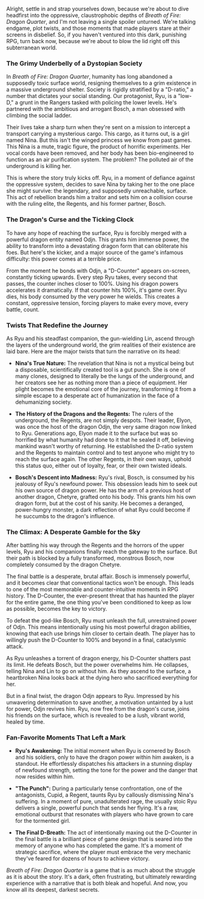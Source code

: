 Alright, settle in and strap yourselves down, because we're about to dive headfirst into the oppressive, claustrophobic depths of *Breath of Fire: Dragon Quarter*, and I'm not leaving a single spoiler unturned. We're talking endgame, plot twists, and those moments that made players stare at their screens in disbelief. So, if you haven't ventured into this dark, punishing RPG, turn back now, because we're about to blow the lid right off this subterranean world.

### The Grimy Underbelly of a Dystopian Society

In *Breath of Fire: Dragon Quarter*, humanity has long abandoned a supposedly toxic surface world, resigning themselves to a grim existence in a massive underground shelter. Society is rigidly stratified by a "D-ratio," a number that dictates your social standing. Our protagonist, Ryu, is a "low-D," a grunt in the Rangers tasked with policing the lower levels. He's partnered with the ambitious and arrogant Bosch, a man obsessed with climbing the social ladder.

Their lives take a sharp turn when they're sent on a mission to intercept a transport carrying a mysterious cargo. This cargo, as it turns out, is a girl named Nina. But this isn't the winged princess we know from past games. This Nina is a mute, tragic figure, the product of horrific experiments. Her vocal cords have been removed, and her body has been bio-engineered to function as an air purification system. The problem? The polluted air of the underground is killing her.

This is where the story truly kicks off. Ryu, in a moment of defiance against the oppressive system, decides to save Nina by taking her to the one place she might survive: the legendary, and supposedly unreachable, surface. This act of rebellion brands him a traitor and sets him on a collision course with the ruling elite, the Regents, and his former partner, Bosch.

### The Dragon's Curse and the Ticking Clock

To have any hope of reaching the surface, Ryu is forcibly merged with a powerful dragon entity named Odjn. This grants him immense power, the ability to transform into a devastating dragon form that can obliterate his foes. But here's the kicker, and a major source of the game's infamous difficulty: this power comes at a terrible price.

From the moment he bonds with Odjn, a "D-Counter" appears on-screen, constantly ticking upwards. Every step Ryu takes, every second that passes, the counter inches closer to 100%. Using his dragon powers accelerates it dramatically. If that counter hits 100%, it's game over. Ryu dies, his body consumed by the very power he wields. This creates a constant, oppressive tension, forcing players to make every move, every battle, count.

### Twists That Redefine the Journey

As Ryu and his steadfast companion, the gun-wielding Lin, ascend through the layers of the underground world, the grim realities of their existence are laid bare. Here are the major twists that turn the narrative on its head:

* **Nina's True Nature:** The revelation that Nina is not a mystical being but a disposable, scientifically created tool is a gut punch. She is one of many clones, designed to literally be the lungs of the underground, and her creators see her as nothing more than a piece of equipment. Her plight becomes the emotional core of the journey, transforming it from a simple escape to a desperate act of humanization in the face of a dehumanizing society.

* **The History of the Dragons and the Regents:** The rulers of the underground, the Regents, are not simply despots. Their leader, Elyon, was once the host of the dragon Odjn, the very same dragon now linked to Ryu. Generations ago, Elyon made it to the surface but was so horrified by what humanity had done to it that he sealed it off, believing mankind wasn't worthy of returning. He established the D-ratio system and the Regents to maintain control and to test anyone who might try to reach the surface again. The other Regents, in their own ways, uphold this status quo, either out of loyalty, fear, or their own twisted ideals.

* **Bosch's Descent into Madness:** Ryu's rival, Bosch, is consumed by his jealousy of Ryu's newfound power. This obsession leads him to seek out his own source of dragon power. He has the arm of a previous host of another dragon, Chetyre, grafted onto his body. This grants him his own dragon form, but at the cost of his sanity. He becomes a deranged, power-hungry monster, a dark reflection of what Ryu could become if he succumbs to the dragon's influence.

### The Climax: A Desperate Gamble for the Sky

After battling his way through the Regents and the horrors of the upper levels, Ryu and his companions finally reach the gateway to the surface. But their path is blocked by a fully transformed, monstrous Bosch, now completely consumed by the dragon Chetyre.

The final battle is a desperate, brutal affair. Bosch is immensely powerful, and it becomes clear that conventional tactics won't be enough. This leads to one of the most memorable and counter-intuitive moments in RPG history. The D-Counter, the ever-present threat that has haunted the player for the entire game, the one thing you've been conditioned to keep as low as possible, becomes the key to victory.

To defeat the god-like Bosch, Ryu must unleash the full, unrestrained power of Odjn. This means intentionally using his most powerful dragon abilities, knowing that each use brings him closer to certain death. The player has to willingly push the D-Counter to 100% and beyond in a final, cataclysmic attack.

As Ryu unleashes a torrent of dragon energy, his D-Counter shatters past its limit. He defeats Bosch, but the power overwhelms him. He collapses, telling Nina and Lin to go on without him. As they ascend to the surface, a heartbroken Nina looks back at the dying hero who sacrificed everything for her.

But in a final twist, the dragon Odjn appears to Ryu. Impressed by his unwavering determination to save another, a motivation untainted by a lust for power, Odjn revives him. Ryu, now free from the dragon's curse, joins his friends on the surface, which is revealed to be a lush, vibrant world, healed by time.

### Fan-Favorite Moments That Left a Mark

* **Ryu's Awakening:** The initial moment when Ryu is cornered by Bosch and his soldiers, only to have the dragon power within him awaken, is a standout. He effortlessly dispatches his attackers in a stunning display of newfound strength, setting the tone for the power and the danger that now resides within him.

* **"The Punch":** During a particularly tense confrontation, one of the antagonists, Cupid, a Regent, taunts Ryu by callously dismissing Nina's suffering. In a moment of pure, unadulterated rage, the usually stoic Ryu delivers a single, powerful punch that sends her flying. It's a raw, emotional outburst that resonates with players who have grown to care for the tormented girl.

* **The Final D-Breath:** The act of intentionally maxing out the D-Counter in the final battle is a brilliant piece of game design that is seared into the memory of anyone who has completed the game. It's a moment of strategic sacrifice, where the player must embrace the very mechanic they've feared for dozens of hours to achieve victory.

*Breath of Fire: Dragon Quarter* is a game that is as much about the struggle as it is about the story. It's a dark, often frustrating, but ultimately rewarding experience with a narrative that is both bleak and hopeful. And now, you know all its deepest, darkest secrets.